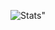 <p align="center">
  <img src="https://github-readme-stats.vercel.app/api?username=cloudirector&show_icons=true&theme=light&bg_color=4E7370&hide_border=true" alt=Stats">
</p>
